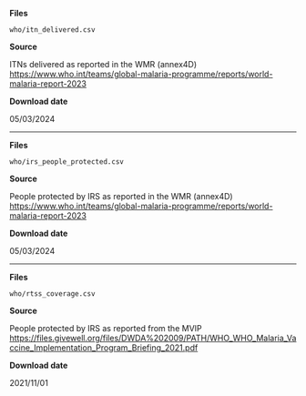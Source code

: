 **Files**

`who/itn_delivered.csv`

**Source**

ITNs delivered as reported in the WMR (annex4D)
<https://www.who.int/teams/global-malaria-programme/reports/world-malaria-report-2023>

**Download date**

05/03/2024

---

**Files**

`who/irs_people_protected.csv`

**Source**

People protected by IRS as reported in the WMR (annex4D)
<https://www.who.int/teams/global-malaria-programme/reports/world-malaria-report-2023>

**Download date**

05/03/2024

---

**Files**

`who/rtss_coverage.csv`

**Source**

People protected by IRS as reported from the MVIP
<https://files.givewell.org/files/DWDA%202009/PATH/WHO_WHO_Malaria_Vaccine_Implementation_Program_Briefing_2021.pdf>

**Download date**

2021/11/01



